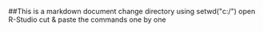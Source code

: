 ##This is a markdown document
change directory using setwd("c:/<where the directory is located>")
open R-Studio
cut & paste the commands one by one 
